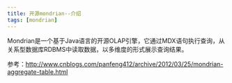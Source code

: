 ```yaml
---
title: 开源mondrian--介绍
tags: [mondrian]
---
```


Mondrian是一个基于Java语言的开源OLAP引擎，它通过MDX语句执行查询，从关系型数据库RDBMS中读取数据，以多维度的形式展示查询结果。

参考：http://www.cnblogs.com/panfeng412/archive/2012/03/25/mondrian-aggregate-table.html